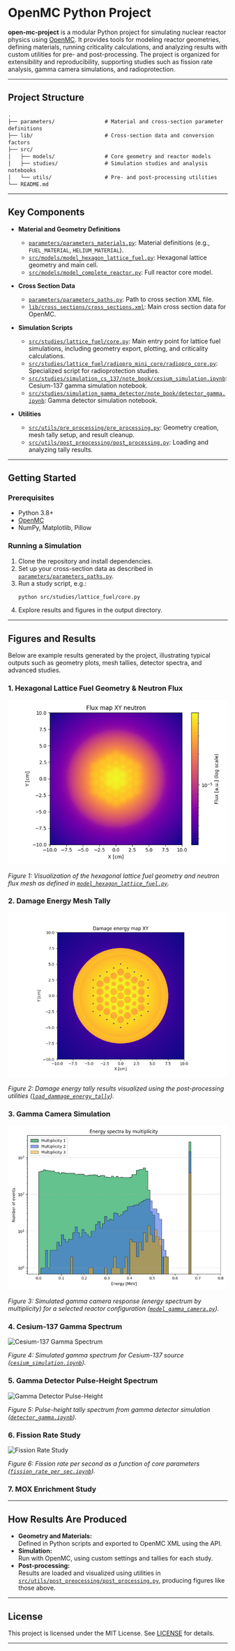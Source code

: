 # OpenMC Python Project

**open-mc-project** is a modular Python project for simulating nuclear reactor physics using [OpenMC](https://openmc.org/). It provides tools for modeling reactor geometries, defining materials, running criticality calculations, and analyzing results with custom utilities for pre- and post-processing. The project is organized for extensibility and reproducibility, supporting studies such as fission rate analysis, gamma camera simulations, and radioprotection.

---

## Project Structure

```
.
├── parameters/                # Material and cross-section parameter definitions
├── lib/                       # Cross-section data and conversion factors
├── src/
│   ├── models/                # Core geometry and reactor models
│   ├── studies/               # Simulation studies and analysis notebooks
│   └── utils/                 # Pre- and post-processing utilities
└── README.md
```

---

## Key Components

- **Material and Geometry Definitions**
  - [`parameters/parameters_materials.py`](parameters/parameters_materials.py): Material definitions (e.g., `FUEL_MATERIAL`, `HELIUM_MATERIAL`).
  - [`src/models/model_hexagon_lattice_fuel.py`](src/models/model_hexagon_lattice_fuel.py): Hexagonal lattice geometry and main cell.
  - [`src/models/model_complete_reactor.py`](src/models/model_complete_reactor.py): Full reactor core model.

- **Cross Section Data**
  - [`parameters/parameters_paths.py`](parameters/parameters_paths.py): Path to cross section XML file.
  - [`lib/cross_sections/cross_sections.xml`](lib/cross_sections/cross_sections.xml): Main cross section data for OpenMC.

- **Simulation Scripts**
  - [`src/studies/lattice_fuel/core.py`](src/studies/lattice_fuel/core.py): Main entry point for lattice fuel simulations, including geometry export, plotting, and criticality calculations.
  - [`src/studies/lattice_fuel/radiopro_mini_core/radiopro_core.py`](src/studies/lattice_fuel/radiopro_mini_core/radiopro_core.py): Specialized script for radioprotection studies.
  - [`src/studies/simulation_cs_137/note_book/cesium_simulation.ipynb`](src/studies/simulation_cs_137/note_book/cesium_simulation.ipynb): Cesium-137 gamma simulation notebook.
  - [`src/studies/simulation_gamma_detector/note_book/detector_gamma.ipynb`](src/studies/simulation_gamma_detector/note_book/detector_gamma.ipynb): Gamma detector simulation notebook.

- **Utilities**
  - [`src/utils/pre_processing/pre_processing.py`](src/utils/pre_processing/pre_processing.py): Geometry creation, mesh tally setup, and result cleanup.
  - [`src/utils/post_preocessing/post_processing.py`](src/utils/post_preocessing/post_processing.py): Loading and analyzing tally results.

---

## Getting Started

### Prerequisites

- Python 3.8+
- [OpenMC](https://docs.openmc.org/en/stable/)
- NumPy, Matplotlib, Pillow

### Running a Simulation

1. Clone the repository and install dependencies.
2. Set up your cross-section data as described in [`parameters/parameters_paths.py`](parameters/parameters_paths.py).
3. Run a study script, e.g.:
   ```sh
   python src/studies/lattice_fuel/core.py
   ```
4. Explore results and figures in the output directory.

---

## Figures and Results

Below are example results generated by the project, illustrating typical outputs such as geometry plots, mesh tallies, detector spectra, and advanced studies.

### 1. Hexagonal Lattice Fuel Geometry & Neutron Flux

![Hexagonal Lattice Geometry](src/studies/lattice_fuel/flux_mesh_neutrons_xy.png)

*Figure 1: Visualization of the hexagonal lattice fuel geometry and neutron flux mesh as defined in [`model_hexagon_lattice_fuel.py`](src/models/model_hexagon_lattice_fuel.py).*

### 2. Damage Energy Mesh Tally

![Fission Rate Distribution](src/studies/lattice_fuel/dammage_energy_mesh_xy.png)

*Figure 2: Damage energy tally results visualized using the post-processing utilities ([`load_dammage_energy_tally`](src/utils/post_preocessing/post_processing.py)).*

### 3. Gamma Camera Simulation

![Gamma Camera Simulation](src/studies/gamma_camera/particule_tracking/spectrum_energy_multiplicity.png)

*Figure 3: Simulated gamma camera response (energy spectrum by multiplicity) for a selected reactor configuration ([`model_gamma_camera.py`](src/models/model_gamma_camera.py)).*

### 4. Cesium-137 Gamma Spectrum

![Cesium-137 Gamma Spectrum](src/studies/simulation_cs_137/note_book/cesium_spectrum.png)

*Figure 4: Simulated gamma spectrum for Cesium-137 source ([`cesium_simulation.ipynb`](src/studies/simulation_cs_137/note_book/cesium_simulation.ipynb)).*

### 5. Gamma Detector Pulse-Height Spectrum

![Gamma Detector Pulse-Height](src/studies/simulation_gamma_detector/note_book/detector_pulse_height.png)

*Figure 5: Pulse-height tally spectrum from gamma detector simulation ([`detector_gamma.ipynb`](src/studies/simulation_gamma_detector/note_book/detector_gamma.ipynb)).*

### 6. Fission Rate Study

![Fission Rate Study](src/studies/fission_rate_study/fission_rate_per_sec_plot.png)

*Figure 6: Fission rate per second as a function of core parameters ([`fission_rate_per_sec.ipynb`](src/studies/fission_rate_study/fission_rate_per_sec.ipynb)).*

### 7. MOX Enrichment Study
---

## How Results Are Produced

- **Geometry and Materials:**  
  Defined in Python scripts and exported to OpenMC XML using the API.
- **Simulation:**  
  Run with OpenMC, using custom settings and tallies for each study.
- **Post-processing:**  
  Results are loaded and visualized using utilities in [`src/utils/post_preocessing/post_processing.py`](src/utils/post_preocessing/post_processing.py), producing figures like those above.

---

## License

This project is licensed under the MIT License. See [LICENSE](LICENSE) for details.

---